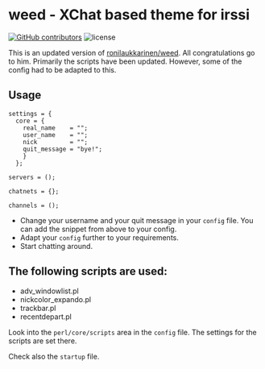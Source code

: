 # weed - XChat based theme for irssi

[![GitHub contributors](https://img.shields.io/github/contributors/x70b1/irssi-weed.svg)](https://github.com/x70b1/irssi-weed/graphs/contributors)
![license](https://img.shields.io/github/license/x70b1/irssi-weed.svg)

This is an updated version of [ronilaukkarinen/weed](https://github.com/ronilaukkarinen/weed). All congratulations go to him. Primarily the scripts have been updated. However, some of the config had to be adapted to this.


## Usage

```
settings = {
  core = {
    real_name    = "";
    user_name    = "";
    nick         = "";
    quit_message = "bye!";
    }
  };

servers = ();

chatnets = {};

channels = ();
```

* Change your username and your quit message in your `config` file. You can add the snippet from above to your config.
* Adapt your `config` further to your requirements.
* Start chatting around.


## The following scripts are used:

* adv_windowlist.pl
* nickcolor_expando.pl
* trackbar.pl
* recentdepart.pl


Look into the `perl/core/scripts` area in the `config` file. The settings for the scripts are set there.

Check also the `startup` file.
